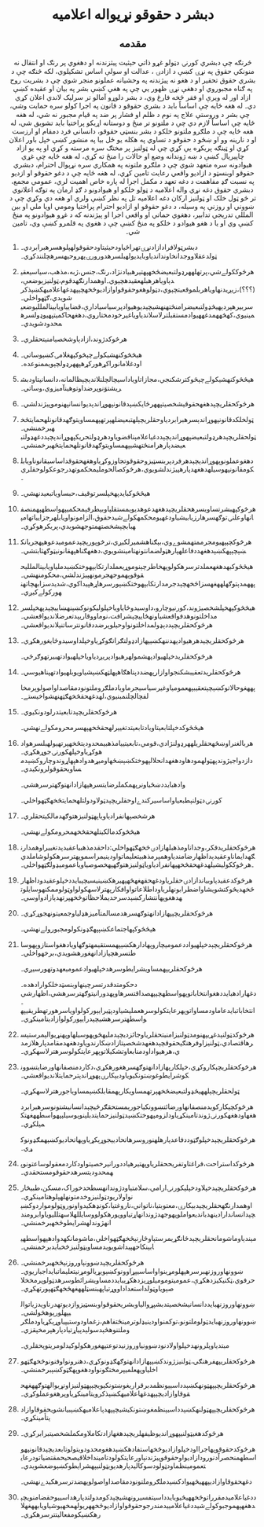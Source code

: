 <h1 align='center' dir='rtl'>دبشر د حقوقو نړيواله اعلاميه</h1>
<h2 align='center' dir='rtl'>مقدمه</h2>
<p align='center' dir='rtl'>څرنګه چې دبشري کورنۍ دټولو غړو ذاتي حېثيت پيثزندنه او دهغوي پر رنګ او انتقال نه منونکي حقوق په نړۍ کښې د ازادۍ ، عدالت او سولې اساس تشکيلوي،
لکه څنګه چې د بشري حقوق تحقير او د هغو نه پيژندنه په وحشيانه عملونو منجر شوي چې د بشريت روح په ګناه مجبوروي او دهغې نړۍ ظهور يي چې په هغې کښې بشر په بيان او عقيده کښې ازاد اور له ويرې او فقر څخه فارغ وي، د بشر دلوړو آمالو تر سرليک لاندي اعلان کړي دي۔
له هغه ځايه چې اساساً بايد د بشري حقوقو د قانون په اجرا کولو سره حمايت وشي، چې بشر د وروستې علاج په نوم د ظلم او فشار پر ضد په قيام مجبور نه شي،
له هغه ځايه چې اساساً لازم دي چې د ملتونو تر منځ و دوستانه اړيکو پراختيا بايد تشويق شي،
له هغه ځايه چې د ملګرو ملتونو خلکو د بشر بنسټي حقوقو، دانساني فرد دمقام او ارزست او د نارينه وو او ښځو د حقوقو د تساوي په هکله يو ځل بيا په منشور کښې خپل باور اعلان کړي او ټينګه پريکړه يې کړي چې له ټولنيز پر مختګ سره مرسته و کړي او په يو ازاد چاپيريال کښې د ښه ژوندانه وضع او حالات را منځ ته کړي،
له هغه ځايه چې غړي هيوادونه سره متعهد شوي چې د ملګرو ملتونه په همکاري سره نړېوال احترام، دبشري حقوقو اوبنسټو د ازاديو واقعي رعايت تامين کړي،
له هغه ځايه چې د دغو حقوقو او ازديو په نسبت ګډ مفاهمت د دغه تعهد د مکمل اجرا له پاره خاص اهميت لري،
عمومي مجمع، دبشري حقوق دغه نړي واله اعلاميه د ټولو خلکو او هيوادونو د ګډ ارمان په توګه اعلانوي تر څو ټول خلک او ټولنيز ارکان دغه اعلاميه تل په نظر کښې ولري او هغه دي وکړي چې د ښووني او روزنې په وسيله، د دغو حقوقو او ازاديو احترام پراختيا ومومي اويا ملي او بين المللي تدريجي تدابير، دهغوي حماتي او واقعي اجرا او پيژندنه که د غړو هيوادونو په منځ کښې وي او يا د هغو هيوادو د خلکو په منځ کښې چې د هغوي په قلمرو کښې وي، تامين شي۔</p>
<ol>
  <li>
    <p dir='rtl'>دبشرټولافرادازادنړۍتهراځياودحيثيتاودحقوقولهپلوهسرهبرابردي۔ټولدعقلاووجدانخاونداندياوبايديولهبلسرهدورورۍپهروحيهسرهچلنندکړي۔</p>
  </li>
  <li>
    <p dir='rtl'>هرڅوککولےشي،پرتهلههرډولتبعيضڅخهپهتيرهبيادنژاد،رنګ،جنس،ژبه،مذهب،سياسيعقيدېاوياهرهبلهعقيدهچېوي۔اوهمدارنګهدقوم،ټولنيزېوضعې،(؟؟؟)،زيږيدنهاوياهربلموقعيتچېوي،دټولوهغوحقوقواوازاديوڅخهچېپهدغهاعلاميهکښېذکرشويدي،ګټهواخلي۔سربيرهپردېهيڅډولتبعيضرامنځتهنهشيچېديوهيوادپرسياسيادارې،قضايياويابينالملليوضعيمينيوي،کهڅههمدغههيوادمستقبلترلاسلاندياوياغيرخودمختاروي،دهغهحاکميتپهيوډولسرهمحدودشويدي۔</p>
  </li>
  <li>
    <p dir='rtl'>هرڅوکدژوند،ازادېاوشخصيامنيتحقلري۔</p>
  </li>
  <li>
    <p dir='rtl'>هيڅڅوکنهشيکولےچېڅوکپهغلامۍکښېوساتي۔اودغلامانوراکړهورکړهپههرډولچېويممنوعده۔</p>
  </li>
  <li>
    <p dir='rtl'>هيڅڅوکنهشيکولےچېڅوکترشکنجي،مجازاتاوياداسيچالچلنلاندېچېظالمانه،دانسانيتاودبشريشتوَنوپرضداوتوهينآميزوي،وساتي۔</p>
  </li>
  <li>
    <p dir='rtl'>هرڅوکحقلريچېدهغهحقوقيشخصيتپههرځايکښېدقانونپهوړاندېديوانسانپهنوموپيژندلشي۔</p>
  </li>
  <li>
    <p dir='rtl'>ټولخلکدقانونپهوړاندېسرهبرابردياوحقلريچېلهتبعيضلهپرتهپهمساويتوګهدقانونلهحمايتڅخهبرخمنشي۔ټولحقلريچېدهرډولتبعيضپهوړاندېچېددغياعلامېناقضوياودهرډولتحريکپهوړاندېچېددغهډولتبعيضدپارهرامنځتهشيپهمساويتوګهدقانونلهحمايتڅهبرخمنشي۔</p>
  </li>
  <li>
    <p dir='rtl'>دهغوعملونوپهوړاندېچېدهرفردپربنسټيزوحقوقوتجاوزوکړياوهغهحقوقداساسيقانوناويابلکومقانونپهوسيلهدهغهدپارهپيژندلشويوي،هرڅوکصالحومليمحکموتهدرجوعکولوحقلري۔</p>
  </li>
  <li>
    <p dir='rtl'>هيڅڅوکبايدپهخپلسرتوقيف،حبساوياتبعيدنهشي۔</p>
  </li>
  <li>
    <p dir='rtl'>هرڅوکپهبشرتساويسرهحقلريچېدهغهدعوهديوېمستقلېاوبېطرفېمحکميپهواسطهپهمنصفانهاوعلنۍتوګهسرهارزيابيشياودغهيومحکمهکولےشيدحقوق،الزامونواويابلهرجزايياتهامپهبابچېشخصتهمتوجهشويدي،پريکرهوکړي۔</p>
  </li>
  <li>
    <p dir='rtl'>هرڅوکچېپهيومجرممتهمشوےوي،بېګناهشميرلکيږي،ترڅوپورېچېدعموميدعوهپهجريانکښېچېپهکښېدهغهددفاعلهپارهټولضمانتونهتامينشويوي،دهغهګناهپهقانونيټوګهثابتشي۔</p>
    <p dir='rtl'>هيڅڅوکبهدهغهعملدترسرهکولوپهخاطرچېنوموړيعملدارتکابپهوختکښېدملياويابينالملليحقوقوپهموجهجرمونهپيژندلشي،محکومنهشي۔پههمدېتوګهلههغهسزاڅخهچېدجرمدارتکابپهوختکښېورسرهاړهپيداکوي،شديدسزابهچاتهنهورکولےکيږي۔</p>
  </li>
  <li>
    <p dir='rtl'>هيڅڅوکپهخپلشخصيژوند،کورنيوچارو،داوسيدوځاياوياخپلوليکونوکښېنهښاييچېدپهخپلسرمداخلتونوهدفواقعشياونهځاييچېشرافت،نوماووقاريېدتعرضلانديواقعشي۔هرڅوکحقلريچېددېډولمداخلتونواوحيلوپرضددقانونترساتنيلانديواقعشي۔</p>
  </li>
  <li>
    <p dir='rtl'>هرڅوکحقلريچېدهرهيوادپهدننهکښېپهازادډولتګراتګوکړياوخپلداوسيدوځايغورهکړي۔</p>
    <p dir='rtl'>هرڅوکحقلريدخپلهيوادپهشمولهرهيوادپريږدياوياخپلهيوادتهبيرتهوګرځي۔</p>
  </li>
  <li>
    <p dir='rtl'>هرڅوکحقلريدتعقيبشکنجواوازارپهضددپناهګاهپهلټهکښېشياويوبلهيوادتهپناهيوسي۔</p>
    <p dir='rtl'>پههغوحالاتوکښېچېتعقيبپهعمومياوغيرسياسيجرماويادملګروملتونودمقاصداواصولوپرمخالفچالچلنمبنيوي،لهدغهحقڅخهګټهنهشواخيستے۔</p>
  </li>
  <li>
    <p dir='rtl'>هرڅوکحقلريچېدتابعيتدرلودونکيوي۔</p>
    <p dir='rtl'>هيڅڅوکدخپلتابعيتاويادتابعيتدتغييرلهحقڅخهپهسرمحرومکولےنهشي۔</p>
  </li>
  <li>
    <p dir='rtl'>هربالغنراوښځهحقلريلههرډولنژادي،قومي،تابعيتييامذهبيمحدوديتڅخهپرتهيولهبلسرهوادهوکړياوخپلهکورنۍجوړهکړي۔دازدواجيژوندپهټولهمودهاودهغهدانحلالپهوختکښېښځهاوميړهدوادهپهاړوندوچاروکښېدمساويحقوقولرونکيدي۔</p>
    <p dir='rtl'>وادهبايددښځياونرپهمکملرضايتسرهپهازادانهتوګهترسرهشي۔</p>
    <p dir='rtl'>کورنۍدټولنېطبعياواساسيرکندےاوحقلريچېدټولاودولتلهحمايتڅخهګټهواخلي۔</p>
  </li>
  <li>
    <p dir='rtl'>هرشخصپهانفرادياوياپهټولنيزهتوګهدمالکيتحقلري۔</p>
    <p dir='rtl'>هيڅڅوکدمالکيتلهحقڅخهمحرومکولےنهشي۔</p>
  </li>
  <li>
    <p dir='rtl'>هرڅوکحقلريدفکر،وجداناومذهبلهازادۍڅخهګټهواخلي:داحقدمذهبياعقيدېدتغييراوهمدارنګهدايماناوعقيدېداظهارضامندياوهمپرمذهبيتعليماتواودينيمراسموپهترسرهکولوشاملدي۔هرڅوککوليشيلهدغهحقڅخهپهانفرادياوياټولنيزهتوګهپهخصوصياوياعموميډولګټهواخلي۔</p>
  </li>
  <li>
    <p dir='rtl'>هرڅوکدعقيدېاوبياندازادۍحقلرياودغهحقهغهڅهپهيرهکښينيسيچېبايددخپلوعقيدوداظهارڅخهديڅوکتشويشاواضطرابونهلرياوداطلاعاتواوافکارپهترلاسهکولواوټولوممکنهوسايلوتهدهغوپهانتشارکښېدسرحديملاحظاتوڅخهپرتهدېازادواوسي۔</p>
  </li>
  <li>
    <p dir='rtl'>هرڅوکحقلريچېپهازادانهتوګهسرهدمسالمتآميزهډلياوجمعيتونهجوړکړي۔</p>
    <p dir='rtl'>هيڅڅوکپهاجتماعکښېپهګډونکولومجبورولےنهشي۔</p>
  </li>
  <li>
    <p dir='rtl'>هرڅوکحقلريچېدخپلهيواددعموميچاروپهادارهکښېپهمستقيمهتوګهاويادهغواستازوپهوساطتسرهچېازادانهغورهشويدي،برخهواخلي۔</p>
    <p dir='rtl'>هرڅوکحقلريپهمساويشرايطوسرهدخپلهيوادعموميعهدوتهورسيږي۔</p>
    <p dir='rtl'>دحکومتدقدرتسرچينهاوبنسټدخلکوارادهده۔دغهارادهبايددهغوانتخاباتوپهواسطهچېپهصداقتسرهاوپهدورانيتوګهترسرهشي،اظهارشي۔انتخاباتبايدعاماودمساواتوپهرعايتکولوسرهعمليشياودپټيرايېورکولواوياسرهورتهطريقيپهواسطهترسرهشيچېدرايېورکولوازاديتامينکړي۔</p>
  </li>
  <li>
    <p dir='rtl'>هرڅوکدټولنېدغړيپهنومدټولنيزامنيتحقلرياوجائزديچېدمليهڅوپهوسيلهاوپهنړيوالېمرستېسرهاقتصادي،ټولنيزاوفرهنګيحقوقچېدهغهدشخصيتازادښکارندوياودهغهدمقامدپارهلازمدي،هرهيواداودمنابعاوتشکيلاتوپهرعايتکولوسرهترلاسهکړي۔</p>
  </li>
  <li>
    <p dir='rtl'>هرڅوکحقلريچېکاروکړي،خپلکارپهازادانهتوګهسرهغورهکړي،دکاردمنصفانهاورضايتښوونکوشرايطوغوښتونکيوياودبېکارۍپهوړاندېترحمايتلانديواقعشي۔</p>
    <p dir='rtl'>ټولحقلريچېلههيڅډولتبعيضڅخهپرتهمساويکارپهمقابلکښېمساوياجورهترلاسهکړي۔</p>
    <p dir='rtl'>هرڅوکچېکارکويدمنصفانهاورضائتښوونکياجورېمستحقګرځيچېدانسانيشتونوسرهبرابردهغهاودهغهکورنۍژوندتامينکړياودلزومپهوختکښېدټولنيزحمايتدبلېنوېوسيلېپهواسطههغهتکميلکړي۔</p>
    <p dir='rtl'>هرڅوکحقلريچېدخپلوګټوددفاعدپارهلهنوروسرهاتحاديېجوړېکړياوپهاتحاديوکښېهمګډونوکړي۔</p>
  </li>
  <li>
    <p dir='rtl'>هرڅوکداستراحت،فراغتاوتفريححقلرياوپهتيرهياددورانيرخصيتواودکاردمعقولوساعتونوپهمحدوديتسرهدحقوقومستحقدي۔</p>
  </li>
  <li>
    <p dir='rtl'>هرڅوکحقلريچېدخپلاودخپلېکورنۍارامي،سلامتياودژوندانهسطحدخوراک،مسکن،طبيڅارنواولاريودټولنيزوخدمتونهلهپلوهتامينکړي۔اوهمدارنګهحقلريچېدبېکارۍ،معتوبتيا،ناتواني،ناروغتيا،کونډهکيدواونوروټولومواردوکښېچېدانساندارادينهدبانديعواملوپهوجهدژوندانهاړتياووپورهکولووسايللهلاسهتلليوياوابرومندانهژوندلهشرايطوڅخهبرخمنشي۔</p>
    <p dir='rtl'>مېندېاوماشومانحقلريچېدځانګړيمرستېاوڅارنېڅخهګټهواخلي،ماشومانکهدوادهپهواسطهيابېنکاحهپيداشويويدمساويټولنيزڅخبايدبرخمنشي۔</p>
  </li>
  <li>
    <p dir='rtl'>هرڅوکحقلريچېدښوونېاوروزنېڅخهبرخمنشي۔ښوونهاوروزنهبرسرهپهلومړينواواساسيپړاوونوکښېويړيالومړنيتعليماتبايداجباريوي۔حرفوي،ټکنيکيزدهکړې،عموميتوموميلوړېزدهکړيبايددمساويشرائطوسرهدټولوپرمخخلاصېوياوټولداستعداداووړتياپهبنسټلههغهڅخهګټهپورتهکړي۔</p>
    <p dir='rtl'>ښوونهاوروزنهبايددانسانيشخصيتدبشپړوالياوبشريحقوقواوبنسټيزوازديوتهدرناويدزياتواليپهلورېوهڅولشي۔ښوونهاوروزنهبايدټولوملتونو،توکمنواودينيډلوترمينځتفاهم،زغماودوستيپياوړېکړياودملګروملتنوهڅېدسولېدپياړتيادپارهپرمخپقزي۔</p>
    <p dir='rtl'>مبتدياوپلرونهدخپلواولادنودښوونياوروزنيدتوعتپهغورهکولوکيدلومريتوپحقلري۔</p>
  </li>
  <li>
    <p dir='rtl'>هرڅوکحقلريپهفرهنګي،ټولنيزژوندکښېپهازادانهتوګهګډونوکړي،دهنرونواوفنونوڅخهګټهواخلياوپهعلميپرمختګونواودهغوپهګټوکښېبرخمنشي۔</p>
    <p dir='rtl'>هرڅوکحقلريچېپهټونهکښېدداسېيونظمدبرقراريغوښتونکيويچېپهټولنيزاونړيوالهتوګههغهحقوقاوازاديچېپهدغهاعلاميهکښېذکرويتامينکړياوپرهغوعملوکړي۔</p>
  </li>
  <li>
    <p dir='rtl'>هرڅوکحقلريچېپهټولنهکښېدداسيېنظمغوښتونکيشيچېپهدېاعلاميهکښېبيانشويحقوقاوازاديتأمينکړي۔</p>
  </li>
  <li>
    <p dir='rtl'>هرڅوکدهغيټولنيپهوړاندېوظيفهلريچېدهغهازادتکاملاومکملشخصيتبرابرکړي۔</p>
    <p dir='rtl'>هرڅوکدحقوقوپهاجرااودخپلوازاديوڅخهاستفادهکښېدهغومحدودويتولوتابعديچېدقانونپهواسطهمنحصراًدنورودازاديواوحقوقوپيژندنېاورعايتکولودتامينداخلاقيصحيحمقتضياتودرعايتعمومينظماودټولودسوکاليدپارهديويټولنيپهشرايطوکښېوضعشويدي۔</p>
    <p dir='rtl'>دغهحقوقاوازاديپههيڅهيوادکښېدملګروملتونودمقاصداواصولوپهضدترسرهکيدےنهشي۔</p>
  </li>
  <li>
    <p dir='rtl'>ددغياعلاميدمقرراتوڅخههيڅيوبايدداسيتفسيرونهشيچېدکومدولتدپارهداسييوحقضامنويچېدهغهپهموجبوکولےشيددغياعلامييدمندرجوحقوقواوازاديوڅخههريولهمخهيوشياويابههغهلارهکښېکومفعاليتترسرهکړي۔</p>
  </li>
</ol>